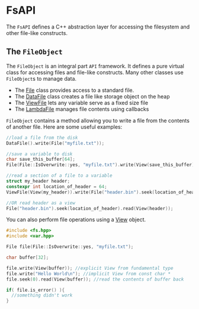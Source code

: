 # FsAPI

The `FsAPI` defines a C++ abstraction layer for accessing the filesystem and other file-like constructs.

## The `FileObject`

The `FileObject` is an integral part `API` framework. It defines a pure virtual class for accessing files and file-like constructs. Many other classes use `FileObject`s to manage data.

- The [File](include/fs/File.hpp) class provides access to a standard file.
- The [DataFile](include/fs/DataFile.hpp) class creates a file like storage object on the heap
- The [ViewFile](include/fs/ViewFile.hpp) lets any variable serve as a fixed size file
- The [LambdaFile](include/fs/LambdaFile.hpp) manages file contents using callbacks

`FileObject` contains a method allowing you to write a file from the contents of another file. Here are some useful examples:

```c++
//load a file from the disk
DataFile().write(File("myfile.txt"));

//save a variable to disk
char save_this_buffer[64];
File(File::IsOverwrite::yes, "myfile.txt").write(View(save_this_buffer));

//read a section of a file to a variable
struct my_header header;
constexpr int location_of_header = 64;
ViewFile(View(my_header)).write(File("header.bin").seek(location_of_header));

//OR read header as a view
File("header.bin").seek(location_of_header).read(View(header));
```

You can also perform file operations using a [View](../VarAPI/README.md) object.

```c++
#include <fs.hpp>
#include <var.hpp>

File file(File::IsOverwrite::yes, "myfile.txt");

char buffer[32];

file.write(View(buffer)); //explicit View from fundamental type
file.write("Hello World\n"); //implicit View from const char *
file.seek(0).read(View(buffer)); //read the contents of buffer back

if( file.is_error() ){
  //something didn't work
}
```


